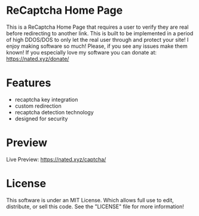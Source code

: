 ReCaptcha Home Page 
====================================

This is a ReCaptcha Home Page that requires a user to verify they are real before redirecting to another link.
This is built to be implemented in a period of high DDOS/DOS to only let the real user through and protect your site!
I enjoy making software so much! Please, if you see any issues make them known! If you especially love
my software you can donate at: https://nated.xyz/donate/

Features
===============
* recaptcha key integration
* custom redirection
* recaptcha detection technology
* designed for security

Preview
===============
Live Preview: https://nated.xyz/captcha/

License
==========
This software is under an MIT License. Which allows full use to edit, distribute, or sell this code.
See the "LICENSE" file for more information!
